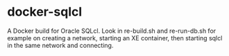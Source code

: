 # docker-sqlcl
A Docker build for Oracle SQLcl. Look in re-build.sh and re-run-db.sh for example on creating a network, starting an XE container, then starting sqlcl in the same network and connecting. 
